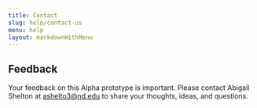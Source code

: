 ```yaml
---
title: Contact
slug: help/contact-us
menu: help
layout: markdownWithMenu
---
```


## Feedback
Your feedback on this Alpha prototype is important. Please contact Abigail Shelton at <ashelto3@nd.edu> to share your thoughts, ideas, and questions.
